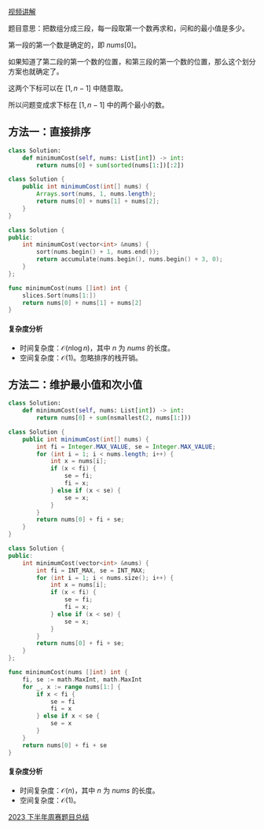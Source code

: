 [视频讲解](https://www.bilibili.com/video/BV1oV411D7gB/)

题目意思：把数组分成三段，每一段取第一个数再求和，问和的最小值是多少。

第一段的第一个数是确定的，即 $\textit{nums}[0]$。

如果知道了第二段的第一个数的位置，和第三段的第一个数的位置，那么这个划分方案也就确定了。

这两个下标可以在 $[1,n-1]$ 中随意取。

所以问题变成求下标在 $[1,n-1]$ 中的两个最小的数。

## 方法一：直接排序

```py [sol-Python3]
class Solution:
    def minimumCost(self, nums: List[int]) -> int:
        return nums[0] + sum(sorted(nums[1:])[:2])
```

```java [sol-Java]
class Solution {
    public int minimumCost(int[] nums) {
        Arrays.sort(nums, 1, nums.length);
        return nums[0] + nums[1] + nums[2];
    }
}
```

```cpp [sol-C++]
class Solution {
public:
    int minimumCost(vector<int> &nums) {
        sort(nums.begin() + 1, nums.end());
        return accumulate(nums.begin(), nums.begin() + 3, 0);
    }
};
```

```go [sol-Go]
func minimumCost(nums []int) int {
	slices.Sort(nums[1:])
	return nums[0] + nums[1] + nums[2]
}
```

#### 复杂度分析

- 时间复杂度：$\mathcal{O}(n\log n)$，其中 $n$ 为 $\textit{nums}$ 的长度。
- 空间复杂度：$\mathcal{O}(1)$。忽略排序的栈开销。

## 方法二：维护最小值和次小值

```py [sol-Python3]
class Solution:
    def minimumCost(self, nums: List[int]) -> int:
        return nums[0] + sum(nsmallest(2, nums[1:]))
```

```java [sol-Java]
class Solution {
    public int minimumCost(int[] nums) {
        int fi = Integer.MAX_VALUE, se = Integer.MAX_VALUE;
        for (int i = 1; i < nums.length; i++) {
            int x = nums[i];
            if (x < fi) {
                se = fi;
                fi = x;
            } else if (x < se) {
                se = x;
            }
        }
        return nums[0] + fi + se;
    }
}
```

```cpp [sol-C++]
class Solution {
public:
    int minimumCost(vector<int> &nums) {
        int fi = INT_MAX, se = INT_MAX;
        for (int i = 1; i < nums.size(); i++) {
            int x = nums[i];
            if (x < fi) {
                se = fi;
                fi = x;
            } else if (x < se) {
                se = x;
            }
        }
        return nums[0] + fi + se;
    }
};
```

```go [sol-Go]
func minimumCost(nums []int) int {
	fi, se := math.MaxInt, math.MaxInt
	for _, x := range nums[1:] {
		if x < fi {
			se = fi
			fi = x
		} else if x < se {
			se = x
		}
	}
	return nums[0] + fi + se
}
```

#### 复杂度分析

- 时间复杂度：$\mathcal{O}(n)$，其中 $n$ 为 $\textit{nums}$ 的长度。
- 空间复杂度：$\mathcal{O}(1)$。

[2023 下半年周赛题目总结](https://leetcode.cn/circle/discuss/lUu0KB/)
